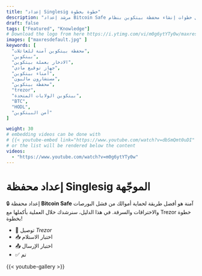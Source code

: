 ```yaml
---
title: "إعداد Singlesig خطوة بخطوة"
description: "مرشد إعداد Bitcoin Safe يوجهك خلال خطوات إنشاء محفظة بيتكوين بنظام singlesig"
draft: false
tags: ["Featured", "Knowledge"]
# Download the logo from here https://i.ytimg.com/vi/m0g6ytYTy0w/maxresdefault.jpg
images: ["maxresdefault.jpg" ]
keywords: [
  "محفظة بيتكوين آمنة للعائلات",
  "بيتكوين",
  "الادخار بعملة بيتكوين",
  "جهاز توقيع مادي",
  "أمناء بيتكوين",
  "مستشارون ماليون",
  "محفظة بيتكوين",
  "trezor",
  "بيتكوين الولايات المتحدة",
  "BTC",
  "HODL",
  "أمن البيتكوين"
]

weight: 30
# embedding videos can be done with 
# {{< youtube-embed link="https://www.youtube.com/watch?v=dbSmQmt0uDI" >}}
# or the list will be rendered below the content
videos:
  - "https://www.youtube.com/watch?v=m0g6ytYTy0w"
---
```



# إعداد محفظة Singlesig الموجّهة

🔒 إعداد محفظة **Bitcoin Safe** آمنة هو أفضل طريقة لحماية أموالك من فشل البورصات والاختراقات والسرقة. في هذا الدليل، سنرشدك خلال العملية بأكملها مع Trezor خطوة بخطوة!
 


- 🔐 توصيل *Trezor* 
- 📥 اختبار الاستلام
- 📤 اختبار الإرسال
- ✅ تم
 

{{< youtube-gallery >}}